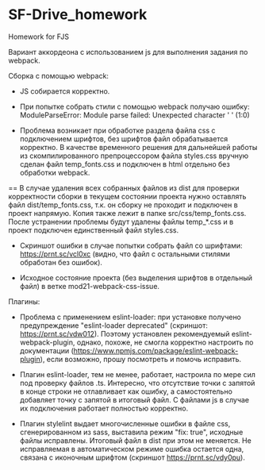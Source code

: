 # SF-Drive_homework
Homework for FJS

Вариант аккордеона с использованием js для выполнения задания по webpack.

Сборка с помощью webpack:

* JS собирается корректно.

* При попытке собрать стили с помощью webpack получаю ошибку: 
ModuleParseError: Module parse failed: Unexpected character ' ' (1:0)

* Проблема возникает при обработке раздела файла css с подключением шрифтов, без шрифтов файл обрабатывается корректно. В качестве временного решения для дальнейшей работы из скомпилированного препроцессором файла styles.css вручную сделан файл temp_fonts.css и подключен в html отдельно без обработки webpack.

== В случае удаления всех собранных файлов из dist для проверки корректности сборки в текущем состоянии проекта нужно оставлять файл dist/temp_fonts.css, т.к. он сборку не проходит и подключен в проект напрямую. Копия также лежит в папке src/css/temp_fonts.css. После устранении проблемы будут удалены файлы temp_*.css и в проект подключен единственный файл styles.css.

* Скриншот ошибки в случае попытки собрать файл со шрифтами: https://prnt.sc/vcl0xc (видно, что файл с остальными стилями обработан без ошибок).

* Исходное состояние проекта (без выделения шрифтов в отдельный файл) в ветке mod21-webpack-css-issue.


Плагины:

* Проблема с применением eslint-loader: при установке получено предупреждение "eslint-loader deprecated" (скриншот: https://prnt.sc/vdw012). Поэтому установлен рекомендуемый eslint-webpack-plugin, однако, похоже, не смогла корректно настроить по документации (https://www.npmjs.com/package/eslint-webpack-plugin), если возможно, прошу посмотреть и помочь исправить.

* Плагин eslint-loader, тем не менее, работает, настроила по мере сил под проверку файлов .ts. Интересно, что отсутствие точки с запятой в конце строки не отлавливает как ошибку, а самостоятельно добавляет точку с запятой в итоговый файл. С файлами js в случае их подключения работает полностью корректно.


* Плагин stylelint выдает многочисленные ошибки в файле css, сгенерированном из sass, выставила режим "fix: true", исходные файлы исправлены. Итоговый файл в dist при этом не меняется. Не исправляемая в автоматическом режиме ошибка остается одна, связана с иконочным шрифтом (скриншот https://prnt.sc/vdy0pu).
